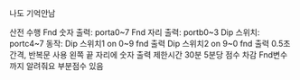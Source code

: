 나도 기억안남

산전 수행
Fnd 숫자 출력: porta0~7
Fnd 자리 출력: portb0~3
Dip 스위치: portc4~7
동작:
Dip 스위치1 on 0~9 fnd 출력
Dip 스위치2 on 9~0 fnd 출력
0.5초 간격, 반복문 사용
왼쪽 끝 자리에 숫자 출력
제한시간 30분 5분당 점수 차감
Fnd변수까지 알려줘요
부분점수 있음
